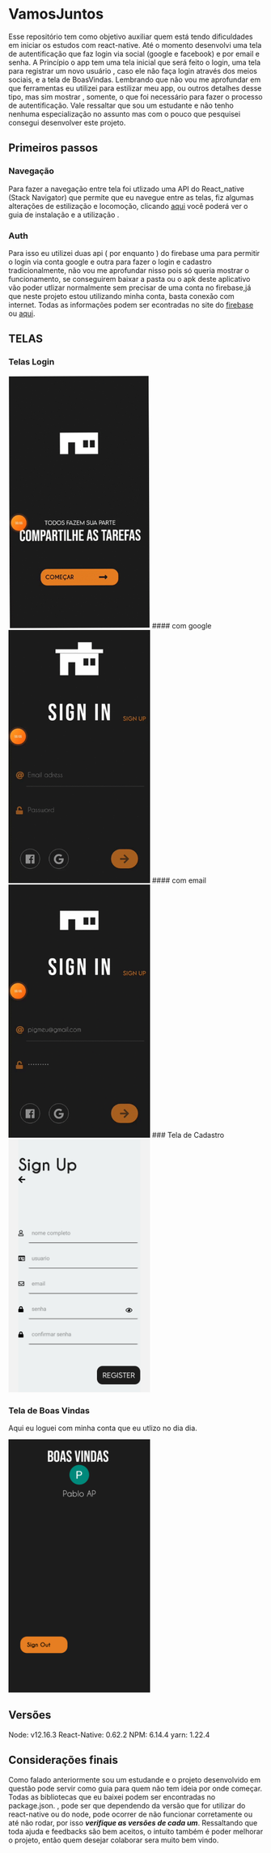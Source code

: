 # VamosJuntos
Esse repositório tem como objetivo auxiliar quem está tendo dificuldades em iniciar os estudos com react-native.   Até o momento desenvolvi uma tela de autentificação  que faz login via social (google e facebook) e por email e senha. A Princípio o app tem uma tela inicial que será feito o login, uma tela para registrar um novo usuário , caso ele não faça login através dos meios sociais, e a tela de BoasVindas.  Lembrando que não vou me aprofundar em que ferramentas eu utilizei para estilizar meu app, ou outros detalhes desse tipo,  mas sim mostrar , somente, o que foi necessário para fazer o processo de autentificação.
Vale ressaltar que sou um estudante e não tenho nenhuma especialização no assunto mas com o pouco que pesquisei consegui desenvolver este projeto.


## Primeiros passos
### Navegação
Para fazer a navegação entre tela foi utlizado uma  API do React_native (Stack Navigator) que permite que eu navegue entre as telas, fiz algumas alterações de estilização e locomoção, clicando [aqui](https://reactnavigation.org/docs/getting-started) você poderá ver o guia de instalação e a utilização .

### Auth
Para isso eu utilizei duas api ( por enquanto ) do firebase uma para permitir o login via conta google e outra para fazer o login e cadastro tradicionalmente, não vou me aprofundar nisso pois só queria mostrar o funcionamento, se conseguirem baixar a pasta ou o apk deste aplicativo vão poder utlizar normalmente sem precisar de uma conta no firebase,já que neste projeto estou utilizando minha conta,  basta conexão com internet.  Todas as informações podem ser econtradas no site do [firebase](https://firebase.google.com/docs/auth) ou [aqui](https://rnfirebase.io/auth/usage).


## TELAS

### Telas Login
<img src="https://github.com/PabloProta/VamosJuntos/blob/master/inicio.gif" width="280" height="500" />
#### com google
<img src="https://github.com/PabloProta/VamosJuntos/blob/master/google.gif" width="280" height="500" />
#### com email 
<img src="https://github.com/PabloProta/VamosJuntos/blob/master/email_senha.gif" width="280" height="500" />
### Tela de Cadastro
<img src="https://github.com/PabloProta/VamosJuntos/blob/master/Inscrição.png" width="280" height="500" />

### Tela de Boas Vindas
Aqui eu loguei com minha conta que eu utlizo no dia dia.

<img src="https://github.com/PabloProta/VamosJuntos/blob/master/Logado.png" width="280" height="500" />

## Versões
Node: v12.16.3
React-Native: 0.62.2
NPM: 6.14.4
yarn: 1.22.4



## Considerações finais
Como falado anteriormente sou um estudande e o projeto desenvolvido em questão pode servir como guia para quem não tem ideia por onde começar.
Todas as bibliotecas que eu baixei podem ser encontradas no package.json. , pode ser que dependendo da versão que for utilizar do react-native ou do node, pode ocorrer de não funcionar corretamente ou até não rodar,  por isso ***verifique as versões de cada um***.
Ressaltando que toda ajuda e feedbacks são bem aceitos, o intuito também é poder melhorar o projeto, então quem desejar colaborar  sera muito bem vindo.


